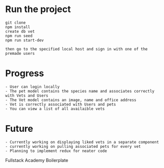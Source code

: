 # Run the project
    git clone
    npm install
    create db vet
    npm run seed
    npm run start-dev

    then go to the specified local host and sign in with one of the premade users


# Progress
    - User can login locally
    - The pet model contains the species name and associates correctly with Vets and Users
    - The Vet model contains an image, name and office address
    - Vet is correctly associated with Users and pets
    - You can view a list of all availaible vets 

# Future 
    - Currently working on displaying liked vets in a separate component
    - currently working on pulling associated pets for every vet
    - Planning to implement redux for neater code


Fullstack Academy Boilerplate